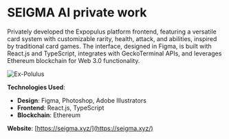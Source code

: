 # SEIGMA AI private work

Privately developed the Expopulus platform frontend, featuring a versatile card system with customizable rarity, health, attack, and abilities, inspired by traditional card games. The interface, designed in Figma, is built with React.js and TypeScript, integrates with GeckoTerminal APIs, and leverages Ethereum blockchain for Web 3.0 functionality.

![Ex-Polulus](Ex-Populus.png)

**Technologies Used**:
- **Design**: Figma, Photoshop, Adobe Illustrators
- **Frontend**: React.js, TypeScript
- **Blockchain**: Ethereum

**Website**: [https://seigma.xyz/](https://seigma.xyz/)
